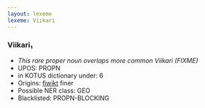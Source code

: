 ```yaml
---
layout: lexeme
lexeme: Viikari
---
```


###  Viikari₁

* _This rare proper noun overlaps more common *Viikari* (FIXME)_
* UPOS:  PROPN
* in KOTUS dictionary under:  6
* Origins: [fiwikt](https://fi.wiktionary.org/wiki/Viikari) finer 
* Possible NER class:  GEO
* Blacklisted:  PROPN-BLOCKING

